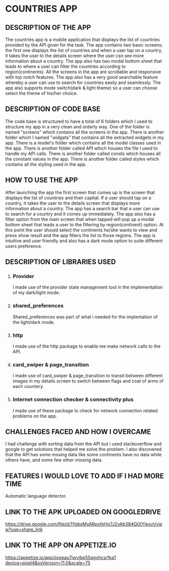 # COUNTRIES APP
## DESCRIPTION OF THE APP
The countries app is a mobile application that displays the list of countries provided by the API given for the task. The app contains two basic screens; the first one displays the list of countries and  when a user tap on a country, it takes the user to the details screen where the user csn see more information about a country. The app also has two modal bottom sheet that leads to where a user can filter the countries according to region(continents). All the screens in the app are scrollable and responsive with top notch features. The app also has a very good searchable feature whereby a user can use to search for countries easily and seamlessly. The app also supports mode switch(dark & light theme) so a user can choose select the theme of his/her choice.

## DESCRIPTION OF CODE BASE
The code base is structured to have a total of 6 folders which I used to structure my app in a very clean and orderly way. One of the folder is named "screens" which contains all the screens in the app. There is another folder which I named "widgets" that contains all the extracted widgets in my app. There is a model's folder which contains all the model classes used in the app. There is another folder called API which houses the file I used to handle my API calls. There is another folder called consts which houses all the constant values in the app. There is another folder called styles which contains all the styling used in the app.

## HOW TO USE THE APP
After launching the app the first screen that comes up is the screen that displays the list of countries and their capital. If a user should tap on a country, it takes the user to the details screen that displays more information about a country. The app has a search bar that a user can use to search for a country and it comes up immediately. The app also has a filter option from the main screen that when tapped will pop up a modal bottom sheet that leads a user to the filtering by region(continent) option. At this point the user should select the continents he/she wants to view and press show result and the app filters the list to those regions. The app is intuitive and user friendly and also has a dark mode option to suite different users preference.

## DESCRIPTION OF LIBRARIES USED
1. ### Provider
   I made use of the provider state management tool in the implementation of my dark/light mode.

2. ### shared_preferences
   Shared_preferences was part of what i needed for the implentation of the light/dark mode.
   
3. ### http
   I made use of the http package to enable me make network calls to the API.

4. ### card_swiper & page_transition
   I made use of card_swiper & page_transition to transit between different images in my details screen to switch between flags and coat of arms of each countery.
   
5. ### Internet connection checker & connectivity plus
   I made use of these package to check for network connection related problems on the app.   

## CHALLENGES FACED AND HOW I OVERCAME
   I had challenge with sorting data from the API but i used stackoverflow and google to get solutions that helped me solve the problem. I also discovered that the API    has some mssing data like some continents have no data while others have, and some few other missing data.
   
## FEATURES I WOULD LOVE TO ADD IF I HAD MORE TIME
   Automatic language detector.   
   
## LINK TO THE APK UPLOADED ON GOOGLEDRIVE
   https://drive.google.com/file/d/1YqbxMyARpofeHo7J2vAb384QGIYIesvt/view?usp=share_link
   
## LINK TO THE APP ON APPETIZE.IO
   https://appetize.io/app/ijxqeau7iwvjbe55qgyhcsrfka?device=pixel4&osVersion=11.0&scale=75
